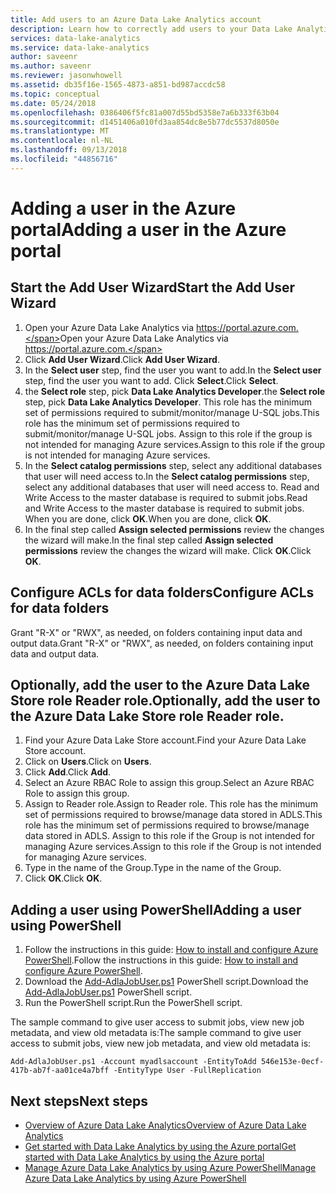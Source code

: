 ```yaml
---
title: Add users to an Azure Data Lake Analytics account
description: Learn how to correctly add users to your Data Lake Analytics account
services: data-lake-analytics
ms.service: data-lake-analytics
author: saveenr
ms.author: saveenr
ms.reviewer: jasonwhowell
ms.assetid: db35f16e-1565-4873-a851-bd987accdc58
ms.topic: conceptual
ms.date: 05/24/2018
ms.openlocfilehash: 0386406f5fc81a007d55bd5358e7a6b333f63b04
ms.sourcegitcommit: d1451406a010fd3aa854dc8e5b77dc5537d8050e
ms.translationtype: MT
ms.contentlocale: nl-NL
ms.lasthandoff: 09/13/2018
ms.locfileid: "44856716"
---
```

# <a name="adding-a-user-in-the-azure-portal"></a><span data-ttu-id="b52ea-103">Adding a user in the Azure portal</span><span class="sxs-lookup"><span data-stu-id="b52ea-103">Adding a user in the Azure portal</span></span>

## <a name="start-the-add-user-wizard"></a><span data-ttu-id="b52ea-104">Start the Add User Wizard</span><span class="sxs-lookup"><span data-stu-id="b52ea-104">Start the Add User Wizard</span></span>
1. <span data-ttu-id="b52ea-105">Open your Azure Data Lake Analytics via https://portal.azure.com.</span><span class="sxs-lookup"><span data-stu-id="b52ea-105">Open your Azure Data Lake Analytics via https://portal.azure.com.</span></span>
2. <span data-ttu-id="b52ea-106">Click **Add User Wizard**.</span><span class="sxs-lookup"><span data-stu-id="b52ea-106">Click **Add User Wizard**.</span></span>
3. <span data-ttu-id="b52ea-107">In the **Select user** step, find the user you want to add.</span><span class="sxs-lookup"><span data-stu-id="b52ea-107">In the **Select user** step, find the user you want to add.</span></span> <span data-ttu-id="b52ea-108">Click **Select**.</span><span class="sxs-lookup"><span data-stu-id="b52ea-108">Click **Select**.</span></span>
4. <span data-ttu-id="b52ea-109">the **Select role** step, pick **Data Lake Analytics Developer**.</span><span class="sxs-lookup"><span data-stu-id="b52ea-109">the **Select role** step, pick **Data Lake Analytics Developer**.</span></span> <span data-ttu-id="b52ea-110">This role has the minimum set of permissions required to submit/monitor/manage U-SQL jobs.</span><span class="sxs-lookup"><span data-stu-id="b52ea-110">This role has the minimum set of permissions required to submit/monitor/manage U-SQL jobs.</span></span> <span data-ttu-id="b52ea-111">Assign to this role if the group is not intended for managing Azure services.</span><span class="sxs-lookup"><span data-stu-id="b52ea-111">Assign to this role if the group is not intended for managing Azure services.</span></span>
5. <span data-ttu-id="b52ea-112">In the **Select catalog permissions** step, select any additional databases that user will need access to.</span><span class="sxs-lookup"><span data-stu-id="b52ea-112">In the **Select catalog permissions** step, select any additional databases that user will need access to.</span></span> <span data-ttu-id="b52ea-113">Read and Write Access to the master database is required to submit jobs.</span><span class="sxs-lookup"><span data-stu-id="b52ea-113">Read and Write Access to the master database is required to submit jobs.</span></span> <span data-ttu-id="b52ea-114">When you are done, click **OK**.</span><span class="sxs-lookup"><span data-stu-id="b52ea-114">When you are done, click **OK**.</span></span>
6. <span data-ttu-id="b52ea-115">In the final step called **Assign selected permissions** review the changes the wizard will make.</span><span class="sxs-lookup"><span data-stu-id="b52ea-115">In the final step called **Assign selected permissions** review the changes the wizard will make.</span></span> <span data-ttu-id="b52ea-116">Click **OK**.</span><span class="sxs-lookup"><span data-stu-id="b52ea-116">Click **OK**.</span></span>


## <a name="configure-acls-for-data-folders"></a><span data-ttu-id="b52ea-117">Configure ACLs for data folders</span><span class="sxs-lookup"><span data-stu-id="b52ea-117">Configure ACLs for data folders</span></span>
<span data-ttu-id="b52ea-118">Grant "R-X" or "RWX", as needed, on folders containing input data and output data.</span><span class="sxs-lookup"><span data-stu-id="b52ea-118">Grant "R-X" or "RWX", as needed, on folders containing input data and output data.</span></span>


## <a name="optionally-add-the-user-to-the-azure-data-lake-store-role-reader-role"></a><span data-ttu-id="b52ea-119">Optionally, add the user to the Azure Data Lake Store role **Reader** role.</span><span class="sxs-lookup"><span data-stu-id="b52ea-119">Optionally, add the user to the Azure Data Lake Store role **Reader** role.</span></span>
1.  <span data-ttu-id="b52ea-120">Find your Azure Data Lake Store account.</span><span class="sxs-lookup"><span data-stu-id="b52ea-120">Find your Azure Data Lake Store account.</span></span>
2.  <span data-ttu-id="b52ea-121">Click on **Users**.</span><span class="sxs-lookup"><span data-stu-id="b52ea-121">Click on **Users**.</span></span>
3. <span data-ttu-id="b52ea-122">Click **Add**.</span><span class="sxs-lookup"><span data-stu-id="b52ea-122">Click **Add**.</span></span>
4.  <span data-ttu-id="b52ea-123">Select an Azure RBAC Role to assign this group.</span><span class="sxs-lookup"><span data-stu-id="b52ea-123">Select an Azure RBAC Role to assign this group.</span></span>
5.  <span data-ttu-id="b52ea-124">Assign to Reader role.</span><span class="sxs-lookup"><span data-stu-id="b52ea-124">Assign to Reader role.</span></span> <span data-ttu-id="b52ea-125">This role has the minimum set of permissions required to browse/manage data stored in ADLS.</span><span class="sxs-lookup"><span data-stu-id="b52ea-125">This role has the minimum set of permissions required to browse/manage data stored in ADLS.</span></span> <span data-ttu-id="b52ea-126">Assign to this role if the Group is not intended for managing Azure services.</span><span class="sxs-lookup"><span data-stu-id="b52ea-126">Assign to this role if the Group is not intended for managing Azure services.</span></span>
6.  <span data-ttu-id="b52ea-127">Type in the name of the Group.</span><span class="sxs-lookup"><span data-stu-id="b52ea-127">Type in the name of the Group.</span></span>
7.  <span data-ttu-id="b52ea-128">Click **OK**.</span><span class="sxs-lookup"><span data-stu-id="b52ea-128">Click **OK**.</span></span>

## <a name="adding-a-user-using-powershell"></a><span data-ttu-id="b52ea-129">Adding a user using PowerShell</span><span class="sxs-lookup"><span data-stu-id="b52ea-129">Adding a user using PowerShell</span></span>

1. <span data-ttu-id="b52ea-130">Follow the instructions in this guide: [How to install and configure Azure PowerShell](https://azure.microsoft.com/documentation/articles/powershell-install-configure/).</span><span class="sxs-lookup"><span data-stu-id="b52ea-130">Follow the instructions in this guide: [How to install and configure Azure PowerShell](https://azure.microsoft.com/documentation/articles/powershell-install-configure/).</span></span>
2. <span data-ttu-id="b52ea-131">Download the [Add-AdlaJobUser.ps1](https://github.com/Azure/AzureDataLake/blob/master/Samples/PowerShell/ADLAUsers/Add-AdlaJobUser.ps1) PowerShell script.</span><span class="sxs-lookup"><span data-stu-id="b52ea-131">Download the [Add-AdlaJobUser.ps1](https://github.com/Azure/AzureDataLake/blob/master/Samples/PowerShell/ADLAUsers/Add-AdlaJobUser.ps1) PowerShell script.</span></span>
3. <span data-ttu-id="b52ea-132">Run the PowerShell script.</span><span class="sxs-lookup"><span data-stu-id="b52ea-132">Run the PowerShell script.</span></span> 

<span data-ttu-id="b52ea-133">The sample command to give user access to submit jobs, view new job metadata, and view old metadata is:</span><span class="sxs-lookup"><span data-stu-id="b52ea-133">The sample command to give user access to submit jobs, view new job metadata, and view old metadata is:</span></span>

`Add-AdlaJobUser.ps1 -Account myadlsaccount -EntityToAdd 546e153e-0ecf-417b-ab7f-aa01ce4a7bff -EntityType User -FullReplication`


## <a name="next-steps"></a><span data-ttu-id="b52ea-134">Next steps</span><span class="sxs-lookup"><span data-stu-id="b52ea-134">Next steps</span></span>

* [<span data-ttu-id="b52ea-135">Overview of Azure Data Lake Analytics</span><span class="sxs-lookup"><span data-stu-id="b52ea-135">Overview of Azure Data Lake Analytics</span></span>](data-lake-analytics-overview.md)
* [<span data-ttu-id="b52ea-136">Get started with Data Lake Analytics by using the Azure portal</span><span class="sxs-lookup"><span data-stu-id="b52ea-136">Get started with Data Lake Analytics by using the Azure portal</span></span>](data-lake-analytics-get-started-portal.md)
* [<span data-ttu-id="b52ea-137">Manage Azure Data Lake Analytics by using Azure PowerShell</span><span class="sxs-lookup"><span data-stu-id="b52ea-137">Manage Azure Data Lake Analytics by using Azure PowerShell</span></span>](data-lake-analytics-manage-use-powershell.md)

